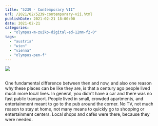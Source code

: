 ```yaml
---
title: "5239 - Contemporary VII"
url: /2021/02/5239-contemporary-vii.html
publishDate: 2021-02-21 18:00:00
date: 2021-02-21
categories: 
  - "olympus-m-zuiko-digital-ed-12mm-f2-0"
tags: 
  - "austria"
  - "wien"
  - "vienna"
  - "olympus-pen-f"
---
```

<div class="container">
<div class="center"><a target="_blank" href="https://d25zfm9zpd7gm5.cloudfront.net/1200x1200/2018/20180926_173124_lr.jpg"><img class="webfeedsFeaturedVisual" src="https://d25zfm9zpd7gm5.cloudfront.net/0600x0600/2018/20180926_173124_lr.jpg" /></a></div>
</div>
<br />

One fundamental difference between then and now, and also
one reason why these places can be like they are, is that a
century ago people lived much more local lives. In general,
you didn't have a car and there was no fast public
transport. People lived in small, crowded apartments, and
entertainment meant to go to the pub around the corner. No
TV, not much reason to stay at home, not many means to
quickly go to shopping or entertainment centers. Local shops
and cafés were there, because they were needed.
